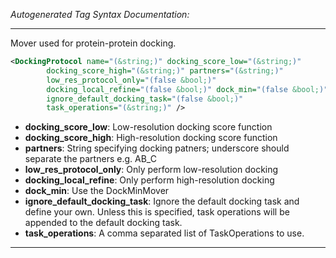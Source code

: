 <!-- THIS IS AN AUTOGENERATED FILE: Don't edit it directly, instead change the schema definition in the code itself. -->

_Autogenerated Tag Syntax Documentation:_

---
Mover used for protein-protein docking.

```xml
<DockingProtocol name="(&string;)" docking_score_low="(&string;)"
        docking_score_high="(&string;)" partners="(&string;)"
        low_res_protocol_only="(false &bool;)"
        docking_local_refine="(false &bool;)" dock_min="(false &bool;)"
        ignore_default_docking_task="(false &bool;)"
        task_operations="(&string;)" />
```

-   **docking_score_low**: Low-resolution docking score function
-   **docking_score_high**: High-resolution docking score function
-   **partners**: String specifying docking patners; underscore should separate the partners e.g. AB_C
-   **low_res_protocol_only**: Only perform low-resolution docking
-   **docking_local_refine**: Only perform high-resolution docking
-   **dock_min**: Use the DockMinMover
-   **ignore_default_docking_task**: Ignore the default docking task and define your own. Unless this is specified, task operations will be appended to the default docking task.
-   **task_operations**: A comma separated list of TaskOperations to use.

---
